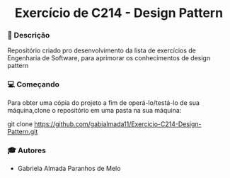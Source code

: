 <h1 align="center">Exercício de C214 - Design Pattern</h1>

### :pushpin: Descrição

<p>  Repositório criado pro desenvolvimento da lista de exercícios de Engenharia de
Software, para aprimorar os conhecimentos de design pattern<p>

### :computer: Começando
<p>Para obter uma cópia do projeto a fim de operá-lo/testá-lo de sua máquina,clone o repositório em uma pasta na sua máquina:<p>

git clone https://github.com/gabialmada11/Exercicio-C214-Design-Pattern.git
### :mortar_board: Autores

- Gabriela Almada Paranhos de Melo